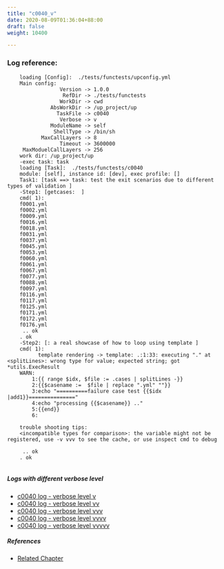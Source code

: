 ```yaml
---
title: "c0040_v"
date: 2020-08-09T01:36:04+88:00
draft: false
weight: 10400

---
```


### Log reference: <no value>

```
    loading [Config]:  ./tests/functests/upconfig.yml
    Main config:
                 Version -> 1.0.0
                  RefDir -> ./tests/functests
                 WorkDir -> cwd
              AbsWorkDir -> /up_project/up
                TaskFile -> c0040
                 Verbose -> v
              ModuleName -> self
               ShellType -> /bin/sh
           MaxCallLayers -> 8
                 Timeout -> 3600000
     MaxModuelCallLayers -> 256
    work dir: /up_project/up
    -exec task: task
    loading [Task]:  ./tests/functests/c0040
    module: [self], instance id: [dev], exec profile: []
    Task1: [task ==> task: test the exit scenarios due to different types of validation ]
    -Step1: [getcases:  ]
    cmd( 1):
    f0001.yml
    f0002.yml
    f0009.yml
    f0016.yml
    f0018.yml
    f0031.yml
    f0037.yml
    f0045.yml
    f0053.yml
    f0060.yml
    f0061.yml
    f0067.yml
    f0077.yml
    f0088.yml
    f0097.yml
    f0116.yml
    f0117.yml
    f0125.yml
    f0171.yml
    f0172.yml
    f0176.yml
     .. ok
    . ok
    -Step2: [: a real showcase of how to loop using template ]
    cmd( 1):
          template rendering -> template: .:1:33: executing "." at <splitLines>: wrong type for value; expected string; got *utils.ExecResult
    WARN:
        1:{{ range $idx, $file := .cases | splitLines -}}
        2:{{$casename :=  $file | replace ".yml" ""}}
        3:echo "==========failure case test {{$idx |add1}}==============="
        4:echo "processing {{$casename}} .."
        5:{{end}}
        6:
    
    trouble shooting tips:
    <incompatible types for comparison>: the variable might not be registered, use -v vvv to see the cache, or use inspect cmd to debug
    
     .. ok
    . ok
    
```

##### Logs with different verbose level
* [c0040 log - verbose level v](../../logs/c0040_v)
* [c0040 log - verbose level vv](../../logs/c0040_vv)
* [c0040 log - verbose level vvv](../../logs/c0040_vvv)
* [c0040 log - verbose level vvvv](../../logs/c0040_vvvv)
* [c0040 log - verbose level vvvvv](../../logs/c0040_vvvvv)

##### References
* [Related Chapter](../../template/c0040)

